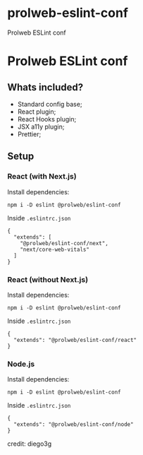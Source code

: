 # prolweb-eslint-conf
Prolweb ESLint conf
# Prolweb ESLint conf

## Whats included?

- Standard config base;
- React plugin;
- React Hooks plugin;
- JSX a11y plugin;
- Prettier;

## Setup

### React (with Next.js)

Install dependencies:
```
npm i -D eslint @prolweb/eslint-conf
```
Inside `.eslintrc.json`
```
{
  "extends": [
    "@prolweb/eslint-conf/next", 
    "next/core-web-vitals"
  ]
}
```

### React (without Next.js)

Install dependencies:
```
npm i -D eslint @prolweb/eslint-conf
```
Inside `.eslintrc.json`
```
{
  "extends": "@prolweb/eslint-conf/react"
}
```

### Node.js

Install dependencies:
```
npm i -D eslint @prolweb/eslint-conf
```
Inside `.eslintrc.json`
```
{
  "extends": "@prolweb/eslint-conf/node"
}
```
credit: diego3g
